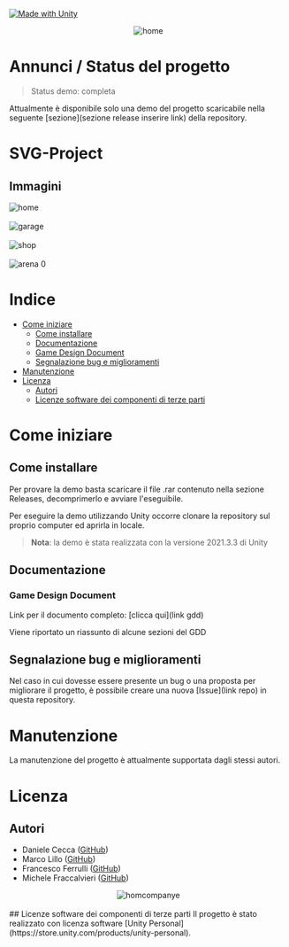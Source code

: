 <!-- aggiungere badge -->
[![Made with Unity](https://img.shields.io/badge/Made%20with-Unity-57b9d3.svg?style=flat&logo=unity)](https://unity3d.com)

<center><img src = "./res/img/gamelogo.PNG" alt = "home"></center>


# Annunci / Status del progetto
> Status demo: completa

Attualmente è disponibile solo una demo del progetto scaricabile nella seguente [sezione](sezione release inserire link) della repository.

# SVG-Project

## Immagini
<img src = "./res/img/home.PNG" alt = "home">
<br>
<br>
<img src = "./res/img/garage.PNG" alt = "garage">
<br>
<br>
<img src = "./res/img/shop.PNG" alt = "shop">
<br>
<br>
<img src = "./res/img/arena0.PNG" alt = "arena 0">

# Indice

- [Come iniziare](#come-iniziare)
  - [Come installare](#come-installare)
  - [Documentazione](#documentazione)
  - [Game Design Document](#game-design-document)
  - [Segnalazione bug e miglioramenti](#segnalazione-bug-e-miglioramenti)
- [Manutenzione](#manutenzione)
- [Licenza](#licenza)
  - [Autori](#autori)
  - [Licenze software dei componenti di terze parti](#licenze-software-dei-componenti-di-terze-parti)

# Come iniziare

## Come installare
Per provare la demo basta scaricare il file .rar contenuto nella sezione Releases, decomprimerlo e avviare l'eseguibile.

Per eseguire la demo utilizzando Unity occorre clonare la repository sul proprio computer ed aprirla in locale.

> **Nota**: la demo è stata realizzata con la versione 2021.3.3 di Unity



## Documentazione
### Game Design Document
Link per il documento completo: [clicca qui](link gdd)

Viene riportato un riassunto di alcune sezioni del GDD

## Segnalazione bug e miglioramenti
Nel caso in cui dovesse essere presente un bug o una proposta per migliorare il progetto, è possibile creare una nuova [Issue](link repo) in questa repository.

# Manutenzione
La manutenzione del progetto è attualmente supportata dagli stessi autori.

# Licenza

## Autori
- Daniele Cecca ([GitHub](https://github.com/DanieleCecca))
- Marco Lillo ([GitHub](https://github.com/MarcoLillix))
- Francesco Ferrulli ([GitHub](https://github.com/Ferru2000))
- Michele Fraccalvieri ([GitHub](https://github.com/Citrone16))

<center><img src = "./res/img/logoCompany.PNG" alt = "homcompanye"></center>

<br>
## Licenze software dei componenti di terze parti
Il progetto è stato realizzato con licenza software [Unity Personal](https://store.unity.com/products/unity-personal).